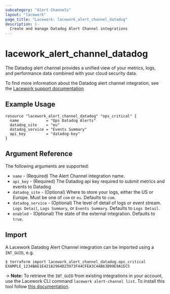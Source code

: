 ```yaml
---
subcategory: "Alert Channels"
layout: "lacework"
page_title: "Lacework: lacework_alert_channel_datadog"
description: |-
  Create and manage Datadog Alert Channel integrations
---
```


# lacework\_alert\_channel\_datadog

The Datadog alert channel provides a unified view of your metrics, logs, and performance data combined with your cloud security data.

To find more information about the Datadog alert channel integration, see the [Lacework support documentation](https://support.lacework.com/hc/en-us/articles/360036989953-Datadog).

## Example Usage

```hcl
resource "lacework_alert_channel_datadog" "ops_critical" {
  name            = "Ops Datadog Alerts"
  datadog_site    = "eu"
  datadog_service = "Events Summary"
  api_key         = "datadog-key"
}
```

## Argument Reference

The following arguments are supported:

* `name` - (Required) The Alert Channel integration name.
* `api_key` - (Required) The Datadog api key required to submit metrics and events to Datadog
* `datadog_site` - (Optional) Where to store your logs, either the US or Europe. Must be one of `com` or `eu`. Defaults to `com`.
* `datadog_service` - (Optional) The level of detail of logs or event stream.  `Logs Detail`, `Logs Summary`, or `Events Summary`. Defaults to `Logs Detail`.
* `enabled` - (Optional) The state of the external integration. Defaults to `true`.

## Import

A Lacework Datadog Alert Channel integration can be imported using a `INT_GUID`, e.g.

```
$ terraform import lacework_alert_channel_datadog.ops_critical EXAMPLE_1234BAE1E42182964D23973F44CFEA3C4AB63B99E9A1EC5
```
-> **Note:** To retrieve the `INT_GUID` from existing integrations in your account, use the
	Lacework CLI command `lacework alert-channel list`. To install this tool follow
	[this documentation](https://docs.lacework.com/cli/).
